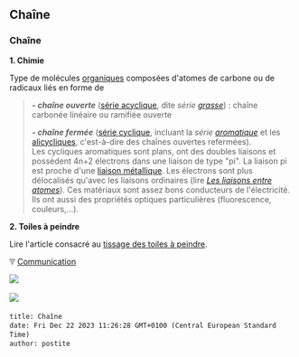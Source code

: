 ## Chaîne
### Chaîne
 **1\. Chimie**

Type de molécules [organiques](organique.html) composées d'atomes de carbone ou de radicaux liés en forme de

> _**\- chaîne ouverte**_ ([série acyclique](acyclique.html), dite _série [grasse](gras.html)_) : chaîne carbonée linéaire ou ramifiée ouverte
> 
> **_\- chaîne fermée_** ([série cyclique](cyclique.html), incluant la _série [aromatique](aromatique.html)_ et les [alicycliques](alicyclique.html), c'est-à-dire des chaînes ouvertes refermées).  
> Les cycliques aromatiques sont plans, ont des doubles liaisons et possèdent 4n+2 électrons dans une liaison de type "pi". La liaison pi est proche d'une [liaison métallique](liaisons.html#metalliques). Les électrons sont plus délocalisés qu'avec les liaisons ordinaires (lire _[Les liaisons entre atomes](liaisons.html)_). Ces matériaux sont assez bons conducteurs de l'électricité. Ils ont aussi des propriétés optiques particulières (fluorescence, couleurs,...).

**2\. Toiles à peindre**

Lire l'article consacré au [tissage des toiles à peindre](tissage.html).



![](images/flechebas.gif) [Communication](http://www.artrealite.com/annonceurs.htm) 

[![](https://cbonvin.fr/sites/regie.artrealite.com/visuels/campagne1.png)](index-2.html#20131014)

![](https://cbonvin.fr/sites/regie.artrealite.com/visuels/campagne2.png)
```
title: Chaîne
date: Fri Dec 22 2023 11:26:28 GMT+0100 (Central European Standard Time)
author: postite
```
